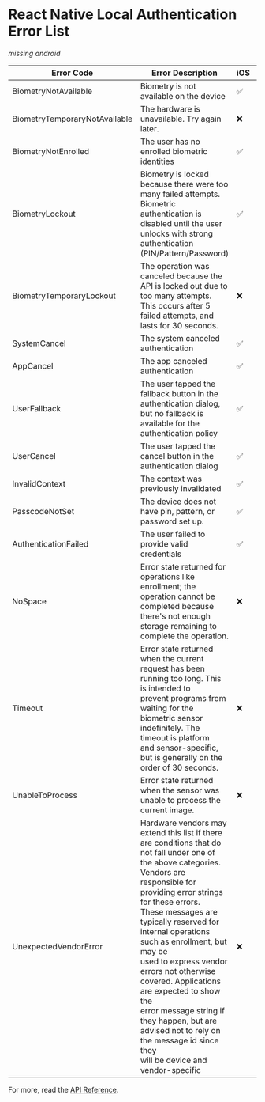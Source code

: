 # React Native Local Authentication Error List

*missing android*

|Error Code|Error Description|iOS|Android|
|------|------|------|------|
|BiometryNotAvailable|Biometry is not available on the device|✅|✅|
|BiometryTemporaryNotAvailable|The hardware is unavailable. Try again later.|❌|✅|
|BiometryNotEnrolled|The user has no enrolled biometric identities|✅|✅|
|BiometryLockout|Biometry is locked because there were too many failed attempts. Biometric authentication is disabled until the user unlocks with strong authentication (PIN/Pattern/Password)|✅|✅|
|BiometryTemporaryLockout|The operation was canceled because the API is locked out due to too many attempts. This occurs after 5 failed attempts, and lasts for 30 seconds.|❌|✅|
|SystemCancel|The system canceled authentication|✅|✅|
|AppCancel|The app canceled authentication|✅|❌|
|UserFallback|The user tapped the fallback button in the authentication dialog, but no fallback is available for the authentication policy|✅|✅|
|UserCancel|The user tapped the cancel button in the authentication dialog|✅|✅|
|InvalidContext|The context was previously invalidated|✅|❌|
|PasscodeNotSet|The device does not have pin, pattern, or password set up.|✅|✅|
|AuthenticationFailed|The user failed to provide valid credentials|✅|✅|
|NoSpace|Error state returned for operations like enrollment; the operation cannot be completed because there's not enough storage remaining to complete the operation.|❌|✅|
|Timeout|Error state returned when the current request has been running too long. This is intended to<br/>prevent programs from waiting for the biometric sensor indefinitely. The timeout is platform<br/>and sensor-specific, but is generally on the order of 30 seconds.|❌|✅|
|UnableToProcess|Error state returned when the sensor was unable to process the current image.|❌|✅|
|UnexpectedVendorError|Hardware vendors may extend this list if there are conditions that do not fall under one of <br />the above categories. Vendors are responsible for providing error strings for these errors.<br/>These messages are typically reserved for internal operations such as enrollment, but may be<br/>used to express vendor errors not otherwise covered. Applications are expected to show the<br/>error message string if they happen, but are advised not to rely on the message id since they<br/>will be device and vendor-specific|❌|✅|

For more, read the [API Reference](docs/Api-Reference.md).